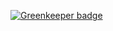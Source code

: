 
[![Greenkeeper badge](https://badges.greenkeeper.io/sutaojie/signature.svg)](https://greenkeeper.io/)
